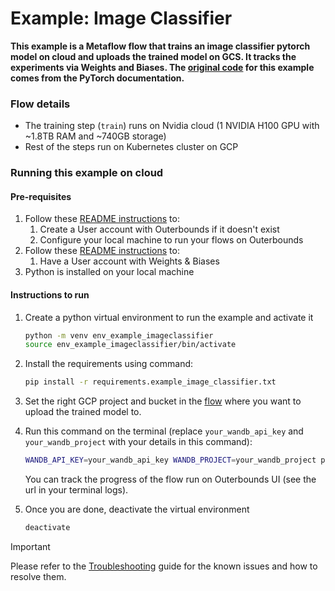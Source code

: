 # Example: Image Classifier
**This example is a Metaflow flow that trains an image classifier pytorch model on cloud and uploads the trained model on GCS. It tracks the experiments via Weights and Biases. The [original code](https://pytorch.org/tutorials/beginner/blitz/cifar10_tutorial.html) for this example comes from the PyTorch documentation.**

### Flow details
- The training step (`train`) runs on Nvidia cloud (1 NVIDIA H100 GPU with ~1.8TB RAM and ~740GB storage)
- Rest of the steps run on Kubernetes cluster on GCP

### Running this example on cloud
#### Pre-requisites
1. Follow these [README instructions](../../src/mozmlops/templates/README.md#most-importantly-you-need-an-account-with-outerbounds-do-not-make-this-yourself) to:
    1. Create a User account with Outerbounds if it doesn't exist
    2. Configure your local machine to run your flows on Outerbounds
2. Follow these [README instructions](../../src/mozmlops/templates/README.md#next-tracking-visualizing-and-evaluating-ml-experiments) to:
    1. Have a User account with Weights & Biases
3. Python is installed on your local machine

#### Instructions to run
1. Create a python virtual environment to run the example and activate it
    ```sh
    python -m venv env_example_imageclassifier
    source env_example_imageclassifier/bin/activate
    ```
2. Install the requirements using command:
    ```sh
    pip install -r requirements.example_image_classifier.txt
    ```
2. Set the right GCP project and bucket in the [flow](./image_classifier_flow.py) where you want to upload the trained model to.
3. Run this command on the terminal (replace `your_wandb_api_key` and `your_wandb_project` with your details in this command):
   ```sh
   WANDB_API_KEY=your_wandb_api_key WANDB_PROJECT=your_wandb_project python image_classifier_flow.py --environment=pypi run --offline False
   ```

   You can track the progress of the flow run on Outerbounds UI (see the url in your terminal logs).
4. Once you are done, deactivate the virtual environment
    ```sh
    deactivate
    ```

> [!IMPORTANT]
> Please refer to the [Troubleshooting](../../README.troubleshooting.md) guide for the known issues and how to resolve them.
